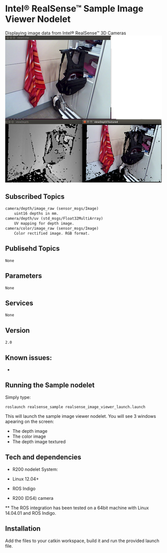 # Intel&reg; RealSense&trade; Sample Image Viewer Nodelet

Displaying image data from Intel&reg; RealSense&trade; 3D Cameras
![](realsense_sample.png)

## Subscribed Topics
    camera/depth/image_raw (sensor_msgs/Image)
        uint16 depths in mm.
    camera/depth/uv (std_msgs/Float32MultiArray)
        UV mapping for depth image.
    camera/color/image_raw (sensor_msgs/Image)
        Color rectified image. RGB format.

## Publisehd Topics
    None

## Parameters
    None

## Services
    None


## Version
    2.0

## Known issues:
-


## Running the Sample nodelet
Simply type:

    roslaunch realsense_sample realsense_image_viewer_launch.launch

This will launch the sample image viewer nodelet. You will see 3 windows apearing on the screen:

* The depth image
* The color image
* The depth image textured 

## Tech and dependencies 
* R200 nodelet
System:

* Linux 12.04+
* ROS Indigo
* R200 (DS4) camera

** The ROS integration has been tested on a 64bit machine with Linux 14.04.01 and ROS Indigo.

## Installation

Add the files to your catkin workspace, build it and run the provided launch file.


